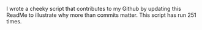 I wrote a cheeky script that contributes to my Github by updating this ReadMe to illustrate why more than commits matter. This script has run 251 times.